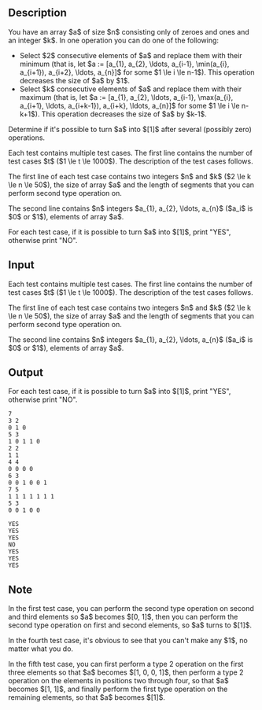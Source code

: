 ## Description

<div><p>You have an array $a$ of size $n$ consisting only of zeroes and ones and an integer $k$. In one operation you can do one of the following:</p><ul> <li> Select $2$ consecutive elements of $a$ and replace them with their minimum (that is, let $a := [a_{1}, a_{2}, \ldots, a_{i-1}, \min(a_{i}, a_{i+1}), a_{i+2}, \ldots, a_{n}]$ for some $1 \le i \le n-1$). This operation decreases the size of $a$ by $1$. </li><li> Select $k$ consecutive elements of $a$ and replace them with their maximum (that is, let $a := [a_{1}, a_{2}, \ldots, a_{i-1}, \max(a_{i}, a_{i+1}, \ldots, a_{i+k-1}), a_{i+k}, \ldots, a_{n}]$ for some $1 \le i \le n-k+1$). This operation decreases the size of $a$ by $k-1$. </li></ul><p>Determine if it's possible to turn $a$ into $[1]$ after several (possibly zero) operations.</p></div><div class="input-specification"><p>Each test contains multiple test cases. The first line contains the number of test cases $t$ ($1 \le t \le 1000$). The description of the test cases follows.</p><p>The first line of each test case contains two integers $n$ and $k$ ($2 \le k \le n \le 50$), the size of array $a$ and the length of segments that you can perform second type operation on.</p><p>The second line contains $n$ integers $a_{1}, a_{2}, \ldots, a_{n}$ ($a_i$ is $0$ or $1$), elements of array $a$.</p></div><div class="output-specification"><p>For each test case, if it is possible to turn $a$ into $[1]$, print "<span class="tex-font-style-tt">YES</span>", otherwise print "<span class="tex-font-style-tt">NO</span>".</p></div>

## Input

<p>Each test contains multiple test cases. The first line contains the number of test cases $t$ ($1 \le t \le 1000$). The description of the test cases follows.</p><p>The first line of each test case contains two integers $n$ and $k$ ($2 \le k \le n \le 50$), the size of array $a$ and the length of segments that you can perform second type operation on.</p><p>The second line contains $n$ integers $a_{1}, a_{2}, \ldots, a_{n}$ ($a_i$ is $0$ or $1$), elements of array $a$.</p>

## Output

<p>For each test case, if it is possible to turn $a$ into $[1]$, print "<span class="tex-font-style-tt">YES</span>", otherwise print "<span class="tex-font-style-tt">NO</span>".</p>





```input1|2,3,6,7,10,11,14,15
7
3 2
0 1 0
5 3
1 0 1 1 0
2 2
1 1
4 4
0 0 0 0
6 3
0 0 1 0 0 1
7 5
1 1 1 1 1 1 1
5 3
0 0 1 0 0
```




```output1
YES
YES
YES
NO
YES
YES
YES
```



## Note

<p>In the first test case, you can perform the second type operation on second and third elements so $a$ becomes $[0, 1]$, then you can perform the second type operation on first and second elements, so $a$ turns to $[1]$.</p><p>In the fourth test case, it's obvious to see that you can't make any $1$, no matter what you do.</p><p>In the fifth test case, you can first perform a type 2 operation on the first three elements so that $a$ becomes $[1, 0, 0, 1]$, then perform a type 2 operation on the elements in positions two through four, so that $a$ becomes $[1, 1]$, and finally perform the first type operation on the remaining elements, so that $a$ becomes $[1]$.</p>
